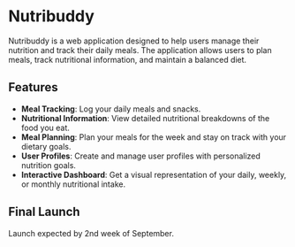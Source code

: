 # Nutribuddy

Nutribuddy is a web application designed to help users manage their nutrition and track their daily meals. The application allows users to plan meals, track nutritional information, and maintain a balanced diet.

## Features

- **Meal Tracking**: Log your daily meals and snacks.
- **Nutritional Information**: View detailed nutritional breakdowns of the food you eat.
- **Meal Planning**: Plan your meals for the week and stay on track with your dietary goals.
- **User Profiles**: Create and manage user profiles with personalized nutrition goals.
- **Interactive Dashboard**: Get a visual representation of your daily, weekly, or monthly nutritional intake.

## Final Launch

Launch expected by 2nd week of September.
